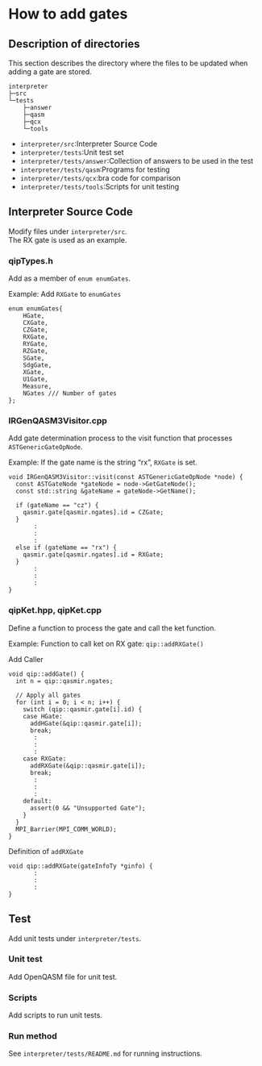 # How to add gates

## Description of directories
This section describes the directory where the files to be updated when adding a gate are stored.

```
interpreter
├─src
└─tests
    ├─answer
    ├─qasm
    ├─qcx
    └─tools
```
* `interpreter/src`:Interpreter Source Code  
* `interpreter/tests`:Unit test set  
* `interpreter/tests/answer`:Collection of answers to be used in the test  
* `interpreter/tests/qasm`:Programs for testing  
* `interpreter/tests/qcx`:bra code for comparison  
* `interpreter/tests/tools`:Scripts for unit testing  

## Interpreter Source Code
Modify files under `interpreter/src`.  
The RX gate is used as an example.

### qipTypes.h
Add as a member of `enum enumGates`.  

Example: Add `RXGate` to `enumGates`
```
enum enumGates{
    HGate,
    CXGate,
    CZGate,
    RXGate,
    RYGate,
    RZGate,
    SGate,
    SdgGate,
    XGate,
    U1Gate,
    Measure,
    NGates /// Number of gates
};
```

### IRGenQASM3Visitor.cpp
Add gate determination process to the visit function that processes `ASTGenericGateOpNode`.  

Example: If the gate name is the string “rx”, `RXGate` is set.
```
void IRGenQASM3Visitor::visit(const ASTGenericGateOpNode *node) {
  const ASTGateNode *gateNode = node->GetGateNode();
  const std::string &gateName = gateNode->GetName();

  if (gateName == "cz") {
    qasmir.gate[qasmir.ngates].id = CZGate;
  }
       :
       :
       :
  else if (gateName == "rx") {
    qasmir.gate[qasmir.ngates].id = RXGate;
  }
       :
       :
       :
}
```

### qipKet.hpp, qipKet.cpp
Define a function to process the gate and call the ket function.

Example: Function to call ket on RX gate: `qip::addRXGate()`

Add Caller
```
void qip::addGate() {
  int n = qip::qasmir.ngates;

  // Apply all gates
  for (int i = 0; i < n; i++) {
    switch (qip::qasmir.gate[i].id) {
    case HGate:
      addHGate(&qip::qasmir.gate[i]);
      break;
       :
       :
       :
    case RXGate:
      addRXGate(&qip::qasmir.gate[i]);
      break;
       :
       :
       :
    default:
      assert(0 && "Unsupported Gate");
    }
  }
  MPI_Barrier(MPI_COMM_WORLD);
}
```
Definition of `addRXGate`
```
void qip::addRXGate(gateInfoTy *ginfo) {
       :
       :
       :
}
```

## Test
Add unit tests under `interpreter/tests`.

### Unit test
Add OpenQASM file for unit test.

### Scripts
Add scripts to run unit tests.

### Run method
See `interpreter/tests/README.md` for running instructions.
